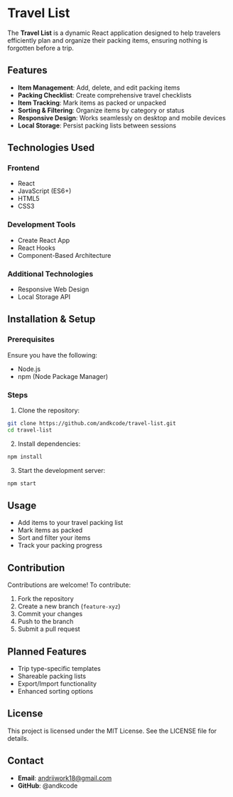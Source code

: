 # Travel List

The **Travel List** is a dynamic React application designed to help travelers efficiently plan and organize their packing items, ensuring nothing is forgotten before a trip.

## Features
* **Item Management**: Add, delete, and edit packing items
* **Packing Checklist**: Create comprehensive travel checklists
* **Item Tracking**: Mark items as packed or unpacked
* **Sorting & Filtering**: Organize items by category or status
* **Responsive Design**: Works seamlessly on desktop and mobile devices
* **Local Storage**: Persist packing lists between sessions

## Technologies Used
### Frontend
* React
* JavaScript (ES6+)
* HTML5
* CSS3

### Development Tools
* Create React App
* React Hooks
* Component-Based Architecture

### Additional Technologies
* Responsive Web Design
* Local Storage API

## Installation & Setup
### Prerequisites
Ensure you have the following:
* Node.js
* npm (Node Package Manager)

### Steps
1. Clone the repository:
```sh
git clone https://github.com/andkcode/travel-list.git
cd travel-list
```

2. Install dependencies:
```sh
npm install
```

3. Start the development server:
```sh
npm start
```

## Usage
* Add items to your travel packing list
* Mark items as packed
* Sort and filter your items
* Track your packing progress

## Contribution
Contributions are welcome! To contribute:
1. Fork the repository
2. Create a new branch (`feature-xyz`)
3. Commit your changes
4. Push to the branch
5. Submit a pull request

## Planned Features
* Trip type-specific templates
* Shareable packing lists
* Export/Import functionality
* Enhanced sorting options

## License
This project is licensed under the MIT License. See the LICENSE file for details.

## Contact
* **Email**: andriiwork18@gmail.com
* **GitHub**: @andkcode

